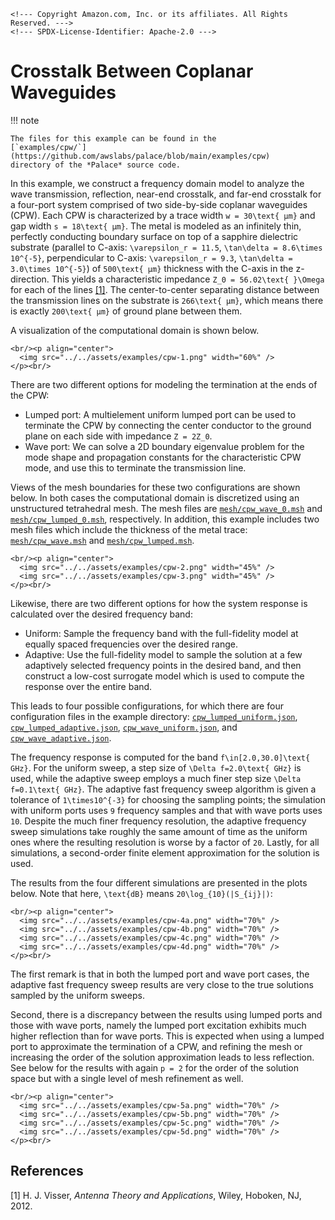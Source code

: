 ```@raw html
<!--- Copyright Amazon.com, Inc. or its affiliates. All Rights Reserved. --->
<!--- SPDX-License-Identifier: Apache-2.0 --->
```

# Crosstalk Between Coplanar Waveguides

!!! note
    
    The files for this example can be found in the
    [`examples/cpw/`](https://github.com/awslabs/palace/blob/main/examples/cpw)
    directory of the *Palace* source code.

In this example, we construct a frequency domain model to analyze the wave transmission,
reflection, near-end crosstalk, and far-end crosstalk for a four-port system comprised of
two side-by-side coplanar waveguides (CPW). Each CPW is characterized by a trace width
``w = 30\text{ μm}`` and gap width ``s = 18\text{ μm}``. The metal is modeled as an
infinitely thin, perfectly conducting boundary surface on top of a sapphire dielectric
substrate (parallel to C-axis: ``\varepsilon_r = 11.5``,
``\tan\delta = 8.6\times 10^{-5}``, perpendicular to C-axis: ``\varepsilon_r = 9.3``,
``\tan\delta = 3.0\times 10^{-5}``) of ``500\text{ μm}`` thickness with the
C-axis in the z-direction. This yields a characteristic impedance
``Z_0 = 56.02\text{ }\Omega`` for each of the lines [[1]](#References). The center-to-center
separating distance between the transmission lines on the substrate is ``266\text{ μm}``,
which means there is exactly ``200\text{ μm}`` of ground plane between them.

A visualization of the computational domain is shown below.

```@raw html
<br/><p align="center">
  <img src="../../assets/examples/cpw-1.png" width="60%" />
</p><br/>
```

There are two different options for modeling the termination at the ends of the CPW:

  - Lumped port: A multielement uniform lumped port can be used to terminate the CPW by
    connecting the center conductor to the ground plane on each side with impedance
    ``Z = 2Z_0``.
  - Wave port: We can solve a 2D boundary eigenvalue problem for the mode shape and
    propagation constants for the characteristic CPW mode, and use this to terminate the
    transmission line.

Views of the mesh boundaries for these two configurations are shown below. In both cases the
computational domain is discretized using an unstructured tetrahedral mesh. The mesh files
are
[`mesh/cpw_wave_0.msh`](https://github.com/awslabs/palace/blob/main/examples/cpw/mesh/cpw_wave_0.msh)
and
[`mesh/cpw_lumped_0.msh`](https://github.com/awslabs/palace/blob/main/examples/cpw/mesh/cpw_lumped_0.msh),
respectively. In addition, this example includes two mesh files which include the thickness
of the metal trace:
[`mesh/cpw_wave.msh`](https://github.com/awslabs/palace/blob/main/examples/cpw/mesh/cpw_wave.msh)
and
[`mesh/cpw_lumped.msh`](https://github.com/awslabs/palace/blob/main/examples/cpw/mesh/cpw_lumped.msh).

```@raw html
<br/><p align="center">
  <img src="../../assets/examples/cpw-2.png" width="45%" />
  <img src="../../assets/examples/cpw-3.png" width="45%" />
</p><br/>
```

Likewise, there are two different options for how the system response is calculated over the
desired frequency band:

  - Uniform: Sample the frequency band with the full-fidelity model at equally spaced
    frequencies over the desired range.
  - Adaptive: Use the full-fidelity model to sample the solution at a few adaptively
    selected frequency points in the desired band, and then construct a low-cost surrogate
    model which is used to compute the response over the entire band.

This leads to four possible configurations, for which there are four configuration files in
the example directory:
[`cpw_lumped_uniform.json`](https://github.com/awslabs/palace/blob/main/examples/cpw/cpw_lumped_uniform.json),
[`cpw_lumped_adaptive.json`](https://github.com/awslabs/palace/blob/main/examples/cpw/cpw_lumped_adaptive.json),
[`cpw_wave_uniform.json`](https://github.com/awslabs/palace/blob/main/examples/cpw/cpw_wave_uniform.json),
and
[`cpw_wave_adaptive.json`](https://github.com/awslabs/palace/blob/main/examples/cpw/cpw_wave_adaptive.json).

The frequency response is computed for the band ``f\in[2.0,30.0]\text{ GHz}``. For the
uniform sweep, a step size of ``\Delta f=2.0\text{ GHz}`` is used, while the adaptive sweep
employs a much finer step size ``\Delta f=0.1\text{ GHz}``. The adaptive fast frequency
sweep algorithm is given a tolerance of ``1\times10^{-3}`` for choosing the sampling
points; the simulation with uniform ports uses ``9`` frequency samples and that with wave
ports uses ``10``. Despite the much finer frequency resolution, the adaptive frequency
sweep simulations take roughly the same amount of time as the uniform ones where the
resulting resolution is worse by a factor of ``20``. Lastly, for all simulations, a
second-order finite element approximation for the solution is used.

The results from the four different simulations are presented in the plots below. Note that
here, ``\text{dB}`` means ``20\log_{10}(|S_{ij}|)``:

```@raw html
<br/><p align="center">
  <img src="../../assets/examples/cpw-4a.png" width="70%" />
  <img src="../../assets/examples/cpw-4b.png" width="70%" />
  <img src="../../assets/examples/cpw-4c.png" width="70%" />
  <img src="../../assets/examples/cpw-4d.png" width="70%" />
</p><br/>
```

The first remark is that in both the lumped port and wave port cases, the adaptive fast
frequency sweep results are very close to the true solutions sampled by the uniform
sweeps.

Second, there is a discrepancy between the results using lumped ports and those with wave
ports, namely the lumped port excitation exhibits much higher reflection than for wave
ports. This is expected when using a lumped port to approximate the termination of a CPW,
and refining the mesh or increasing the order of the solution approximation leads to less
reflection. See below for the results with again ``p = 2`` for the order of the solution
space but with a single level of mesh refinement as well.

```@raw html
<br/><p align="center">
  <img src="../../assets/examples/cpw-5a.png" width="70%" />
  <img src="../../assets/examples/cpw-5b.png" width="70%" />
  <img src="../../assets/examples/cpw-5c.png" width="70%" />
  <img src="../../assets/examples/cpw-5d.png" width="70%" />
</p><br/>
```

## References

[1] H. J. Visser, _Antenna Theory and Applications_, Wiley, Hoboken, NJ, 2012.
